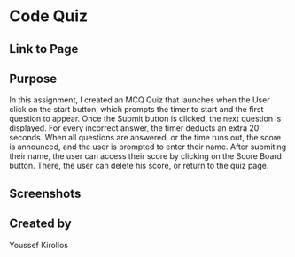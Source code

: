 # Code Quiz

## Link to Page


## Purpose

In this assignment, I created an MCQ Quiz that launches when the User click on the start button, which prompts the timer to start and the first question to appear.
Once the Submit button is clicked, the next question is displayed. For every incorrect answer, the timer deducts an extra 20 seconds.
When all questions are answered, or the time runs out, the score is announced, and the user is prompted to enter their name.
After submiting their name, the user can access their score by clicking on the Score Board button. There, the user can delete his score, or return to the quiz page.


## Screenshots



## Created by
Youssef Kirollos

